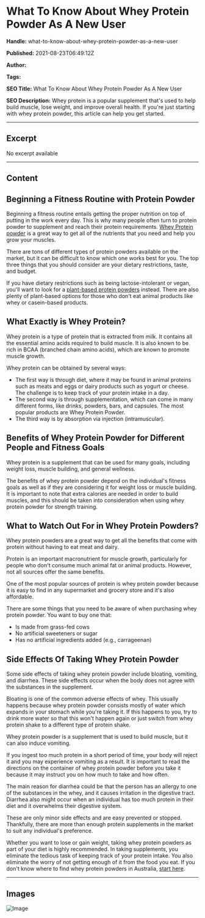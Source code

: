 # What To Know About Whey Protein Powder As A New User

**Handle:** what-to-know-about-whey-protein-powder-as-a-new-user

**Published:** 2021-08-23T06:49:12Z

**Author:**  

**Tags:** 

**SEO Title:** What To Know About Whey Protein Powder As A New User

**SEO Description:** Whey protein is a popular supplement that's used to help build muscle, lose weight, and improve overall health. If you're just starting with whey protein powder, this article can help you get started.

---

## Excerpt

No excerpt available

---

## Content

## Beginning a Fitness Routine with Protein Powder

Beginning a fitness routine entails getting the proper nutrition on top of putting in the work every day. This is why many people often turn to protein powder to supplement and reach their protein requirements. [Whey Protein powder](https://www.vpa.com.au/products/whey-isolate-protein-powder) is a great way to get all of the nutrients that you need and help you grow your muscles.

There are tons of different types of protein powders available on the market, but it can be difficult to know which one works best for you. The top three things that you should consider are your dietary restrictions, taste, and budget.

If you have dietary restrictions such as being lactose-intolerant or vegan, you'll want to look for a [plant-based protein powders](https://www.vpa.com.au/products/premium-plant-vegan-protein) instead. There are also plenty of plant-based options for those who don't eat animal products like whey or casein-based products.

## What Exactly is Whey Protein?

Whey protein is a type of protein that is extracted from milk. It contains all the essential amino acids required to build muscle. It is also known to be rich in BCAA (branched chain amino acids), which are known to promote muscle growth.

Whey protein can be obtained by several ways:
- The first way is through diet, where it may be found in animal proteins such as meats and eggs or dairy products such as yogurt or cheese. The challenge is to keep track of your protein intake in a day.
- The second way is through supplementation, which can come in many different forms, like drinks, powders, bars, and capsules. The most popular products are Whey Protein Powder.
- The third way is by absorption via injection (intramuscular).

## Benefits of Whey Protein Powder for Different People and Fitness Goals

Whey protein is a supplement that can be used for many goals, including weight loss, muscle building, and general wellness.

The benefits of whey protein powder depend on the individual's fitness goals as well as if they are considering it for weight loss or muscle building. It is important to note that extra calories are needed in order to build muscles, and this should be taken into consideration when using whey protein powder for strength training.

## What to Watch Out For in Whey Protein Powders?

Whey protein powders are a great way to get all the benefits that come with protein without having to eat meat and dairy.

Protein is an important macronutrient for muscle growth, particularly for people who don't consume much animal fat or animal products. However, not all sources offer the same benefits.

One of the most popular sources of protein is whey protein powder because it is easy to find in any supermarket and grocery store and it's also affordable.

There are some things that you need to be aware of when purchasing whey protein powder. You want to buy one that:
- Is made from grass-fed cows
- No artificial sweeteners or sugar
- Has no artificial ingredients added (e.g., carrageenan)

## Side Effects Of Taking Whey Protein Powder

Some side effects of taking whey protein powder include bloating, vomiting, and diarrhea. These side effects occur when the body does not agree with the substances in the supplement.

Bloating is one of the common adverse effects of whey. This usually happens because whey protein powder consists mostly of water which expands in your stomach while you're taking it. If this happens to you, try to drink more water so that this won't happen again or just switch from whey protein shake to a different type of protein shake.

Whey protein powder is a supplement that is used to build muscle, but it can also induce vomiting.

If you ingest too much protein in a short period of time, your body will reject it and you may experience vomiting as a result. It is important to read the directions on the container of whey protein powder before you take it because it may instruct you on how much to take and how often.

The main reason for diarrhea could be that the person has an allergy to one of the substances in the whey, and it causes irritation in the digestive tract. Diarrhea also might occur when an individual has too much protein in their diet and it overwhelms their digestive system.

These are only minor side effects and are easy prevented or stopped. Thankfully, there are more than enough protein supplements in the market to suit any individual's preference.

Whether you want to lose or gain weight, taking whey protein powders as part of your diet is highly recommended. In taking supplements, you eliminate the tedious task of keeping track of your protein intake. You also eliminate the worry of not getting enough of it from the food you eat. If you don't know where to find whey protein powders in Australia, [start here](https://www.vpa.com.au/).

---

## Images

![Image](undefined)

